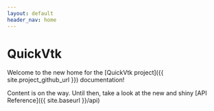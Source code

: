```yaml
---
layout: default
header_nav: home
---
```


# QuickVtk

Welcome to the new home for the [QuickVtk project]({{ site.project_github_url }}) documentation!

Content is on the way. Until then, take a look at the new and shiny [API Reference]({{ site.baseurl }}/api)
